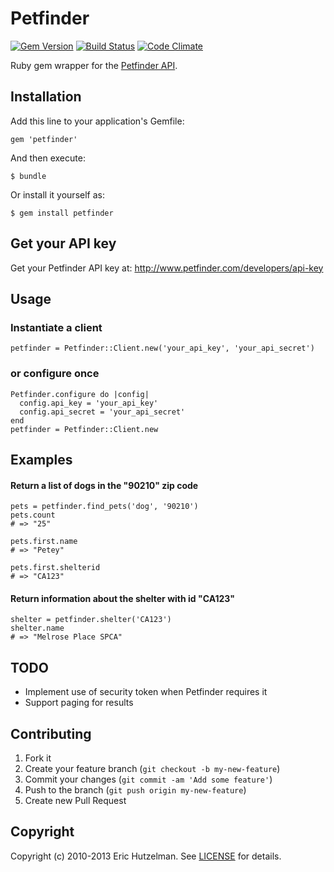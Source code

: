 # Petfinder

[![Gem Version](https://badge.fury.io/rb/petfinder.png)][gem]
[![Build Status](https://secure.travis-ci.org/ehutzelman/petfinder.png?branch=master)][travis]
[![Code Climate](https://codeclimate.com/github/ehutzelman/petfinder.png)](https://codeclimate.com/github/ehutzelman/petfinder)

[gem]: https://rubygems.org/gems/petfinder
[travis]: http://travis-ci.org/ehutzelman/petfinder

Ruby gem wrapper for the [Petfinder API](http://www.petfinder.com/developers/api-docs).

## Installation

Add this line to your application's Gemfile:

    gem 'petfinder'

And then execute:

    $ bundle

Or install it yourself as:

    $ gem install petfinder

## Get your API key

Get your Petfinder API key at: http://www.petfinder.com/developers/api-key

## Usage

### Instantiate a client

    petfinder = Petfinder::Client.new('your_api_key', 'your_api_secret')

### or configure once

    Petfinder.configure do |config|
      config.api_key = 'your_api_key'
      config.api_secret = 'your_api_secret'
    end
    petfinder = Petfinder::Client.new

## Examples

#### Return a list of dogs in the "90210" zip code

    pets = petfinder.find_pets('dog', '90210')
    pets.count
    # => "25"

    pets.first.name
    # => "Petey"

    pets.first.shelterid
    # => "CA123"

#### Return information about the shelter with id "CA123"

    shelter = petfinder.shelter('CA123')
    shelter.name
    # => "Melrose Place SPCA"

## TODO

* Implement use of security token when Petfinder requires it
* Support paging for results

## Contributing

1. Fork it
2. Create your feature branch (`git checkout -b my-new-feature`)
3. Commit your changes (`git commit -am 'Add some feature'`)
4. Push to the branch (`git push origin my-new-feature`)
5. Create new Pull Request

## Copyright

Copyright (c) 2010-2013 Eric Hutzelman.
See [LICENSE][] for details.

[license]: LICENSE.txt
